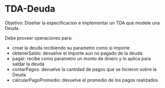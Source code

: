 # TDA-Deuda

Objetivo: Diseñar la especificacion e implementar un TDA que modele una Deuda. 

Debe proveer operaciones para:
- crear la deuda recibiendo su parametro como si importe
- obtenerSaldo: devuelve el importe aun no pagado de la deuda
- pagar: recibe como parametro un monto de dinero y lo aplica para saldar la deuda
- contarPagos: devuelve la cantidad de pagos que se hicieron sobre la Deuda
- calcularPagoPromedio: devuelve el promedio de los pagos realizados
